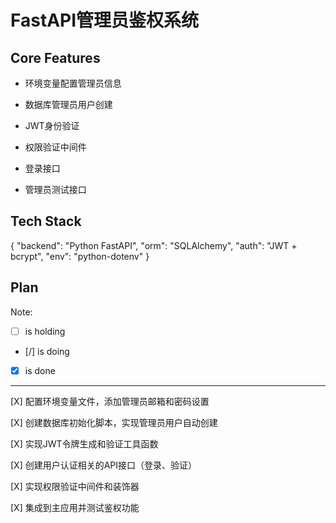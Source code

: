 # FastAPI管理员鉴权系统

## Core Features

- 环境变量配置管理员信息

- 数据库管理员用户创建

- JWT身份验证

- 权限验证中间件

- 登录接口

- 管理员测试接口

## Tech Stack

{
  "backend": "Python FastAPI",
  "orm": "SQLAlchemy",
  "auth": "JWT + bcrypt",
  "env": "python-dotenv"
}

## Plan

Note: 

- [ ] is holding
- [/] is doing
- [X] is done

---

[X] 配置环境变量文件，添加管理员邮箱和密码设置

[X] 创建数据库初始化脚本，实现管理员用户自动创建

[X] 实现JWT令牌生成和验证工具函数

[X] 创建用户认证相关的API接口（登录、验证）

[X] 实现权限验证中间件和装饰器

[X] 集成到主应用并测试鉴权功能
